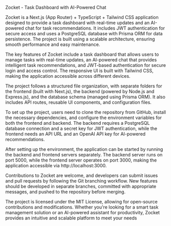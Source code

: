 Zocket - Task Dashboard with AI-Powered Chat

Zocket is a Next.js (App Router) + TypeScript + Tailwind CSS application designed to provide a task dashboard with real-time updates and an AI-powered chat for task recommendations. It includes JWT authentication for secure access and uses a PostgreSQL database with Prisma ORM for data persistence. The project is built using a scalable architecture, ensuring smooth performance and easy maintenance.

The key features of Zocket include a task dashboard that allows users to manage tasks with real-time updates, an AI-powered chat that provides intelligent task recommendations, and JWT-based authentication for secure login and access control. The responsive UI is built with Tailwind CSS, making the application accessible across different devices.

The project follows a structured file organization, with separate folders for the frontend (built with Next.js), the backend (powered by Node.js and Express.js), and the database schema (managed using Prisma ORM). It also includes API routes, reusable UI components, and configuration files.

To set up the project, users need to clone the repository from GitHub, install the necessary dependencies, and configure the environment variables for both the frontend and backend. The backend requires a PostgreSQL database connection and a secret key for JWT authentication, while the frontend needs an API URL and an OpenAI API key for AI-powered recommendations.

After setting up the environment, the application can be started by running the backend and frontend servers separately. The backend server runs on port 5000, while the frontend server operates on port 3000, making the application accessible via http://localhost:3000.

Contributions to Zocket are welcome, and developers can submit issues and pull requests by following the Git branching workflow. New features should be developed in separate branches, committed with appropriate messages, and pushed to the repository before merging.

The project is licensed under the MIT License, allowing for open-source contributions and modifications. Whether you're looking for a smart task management solution or an AI-powered assistant for productivity, Zocket provides an intuitive and scalable platform to meet your needs
